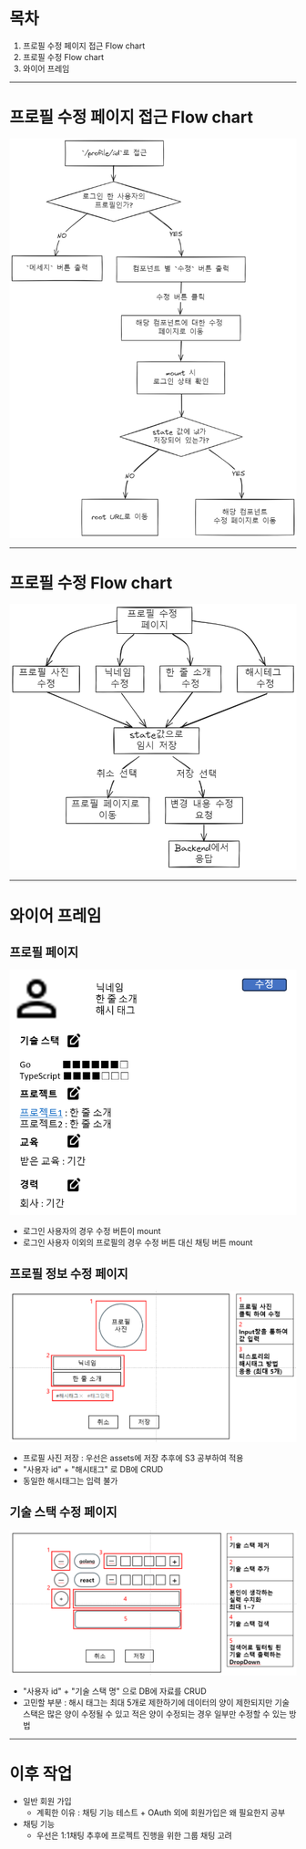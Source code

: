 
# 목차
1. 프로필 수정 페이지 접근 Flow chart
2. 프로필 수정 Flow chart
3. 와이어 프레임

-----

# 프로필 수정 페이지 접근 Flow chart

<img src="/assets/Pasted image 20240102121844.png">

-----

# 프로필 수정 Flow chart

<img src="/assets/Pasted image 20240102123531.png">

-----

# 와이어 프레임

## 프로필 페이지

<img src="/assets/Pasted image 20240102162039.png">

- 로그인 사용자의 경우 수정 버튼이 mount
- 로그인 사용자 이외의 프로필의 경우 수정 버튼 대신 채팅 버튼 mount

## 프로필 정보 수정 페이지

<img src="/assets/Pasted image 20240102161137.png">

- 프로필 사진 저장 : 우선은 assets에 저장 추후에 S3 공부하여 적용
- "사용자 id" + "해시태그" 로 DB에 CRUD
- 동일한 해시태그는 입력 불가
## 기술 스택 수정 페이지

<img src="/assets/Pasted image 20240102161153.png">

- "사용자 id" + "기술 스택 명" 으로 DB에 자료를 CRUD
- 고민할 부분 : 해시 태그는 최대 5개로 제한하기에 데이터의 양이 제한되지만 기술 스택은 많은 양이 수정될 수 있고 적은 양이 수정되는 경우 일부만 수정할 수 있는 방법

-----

# 이후 작업
- 일반 회원 가입
	- 계획한 이유 : 채팅 기능 테스트 + OAuth 외에 회원가입은 왜 필요한지 공부
- 채팅 기능
	- 우선은 1:1채팅 추후에 프로젝트 진행을 위한 그룹 채팅 고려
